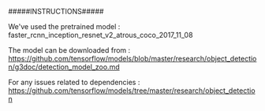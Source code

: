 #####INSTRUCTIONS#####

We've used the pretrained model :
faster_rcnn_inception_resnet_v2_atrous_coco_2017_11_08

The model can be downloaded from : 
https://github.com/tensorflow/models/blob/master/research/object_detection/g3doc/detection_model_zoo.md

For any issues related to dependencies : 
https://github.com/tensorflow/models/tree/master/research/object_detection

